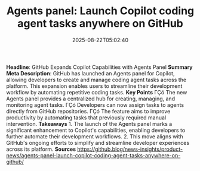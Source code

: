 ﻿---
title: "Agents panel: Launch Copilot coding agent tasks anywhere on GitHub"
date: "2025-08-22T05:02:40"
category: "Markets"
summary: ""
slug: "agents panel launch copilot coding agent tasks anywhere on g"
source_urls:
  - "https://github.blog/news-insights/product-news/agents-panel-launch-copilot-coding-agent-tasks-anywhere-on-github/"
seo:
  title: "Agents panel: Launch Copilot coding agent tasks anywhere on GitHub | Hash n Hedge"
  description: ""
  keywords: ["news", "markets", "brief"]
---
**Headline**: GitHub Expands Copilot Capabilities with Agents Panel  **Summary Meta Description**: GitHub has launched an Agents panel for Copilot, allowing developers to create and manage coding agent tasks across the platform. This expansion enables users to streamline their development workflow by automating repetitive coding tasks.  **Key Points**  ΓÇó The new Agents panel provides a centralized hub for creating, managing, and monitoring agent tasks. ΓÇó Developers can now assign tasks to agents directly from GitHub repositories. ΓÇó The feature aims to improve productivity by automating tasks that previously required manual intervention.  **Takeaways**  1. The launch of the Agents panel marks a significant enhancement to Copilot's capabilities, enabling developers to further automate their development workflows. 2. This move aligns with GitHub's ongoing efforts to simplify and streamline developer experiences across its platform.  **Sources** https://github.blog/news-insights/product-news/agents-panel-launch-copilot-coding-agent-tasks-anywhere-on-github/ 
